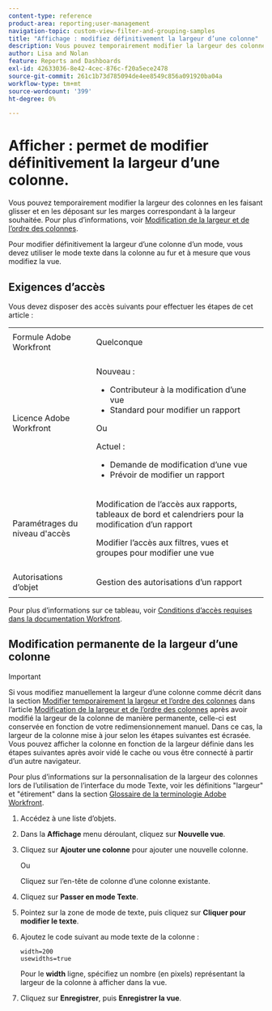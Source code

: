 ```yaml
---
content-type: reference
product-area: reporting;user-management
navigation-topic: custom-view-filter-and-grouping-samples
title: "Affichage : modifiez définitivement la largeur d’une colonne"
description: Vous pouvez temporairement modifier la largeur des colonnes en les faisant glisser et en les déposant sur les marges correspondant à la largeur souhaitée. Pour plus d’informations, voir Modification de la largeur et de l’ordre des colonnes.
author: Lisa and Nolan
feature: Reports and Dashboards
exl-id: 42633036-8e42-4cec-876c-f20a5ece2478
source-git-commit: 261c1b73d785094de4ee8549c856a091920ba04a
workflow-type: tm+mt
source-wordcount: '399'
ht-degree: 0%

---
```


# Afficher : permet de modifier définitivement la largeur d’une colonne.

<!-- Audited: 1/2024 -->

Vous pouvez temporairement modifier la largeur des colonnes en les faisant glisser et en les déposant sur les marges correspondant à la largeur souhaitée. Pour plus d’informations, voir [Modification de la largeur et de l’ordre des colonnes](../../../reports-and-dashboards/reports/reporting-elements/modify-column-width-order.md).

Pour modifier définitivement la largeur d’une colonne d’un mode, vous devez utiliser le mode texte dans la colonne au fur et à mesure que vous modifiez la vue.

## Exigences d’accès

Vous devez disposer des accès suivants pour effectuer les étapes de cet article :

<table style="table-layout:auto"> 
 <col> 
 <col> 
 <tbody> 
  <tr> 
   <td role="rowheader">Formule Adobe Workfront</td> 
   <td> <p>Quelconque</p> </td> 
  </tr> 
  <tr> 
   <td role="rowheader">Licence Adobe Workfront</td> 
   <td> <p>Nouveau :<ul><li>Contributeur à la modification d’une vue</li><li>Standard pour modifier un rapport</li></ul></p><p>Ou</p>Actuel :<ul><li>Demande de modification d’une vue</li><li>Prévoir de modifier un rapport</li></ul></p> </td> 
  </tr> 
  <tr> 
   <td role="rowheader">Paramétrages du niveau d'accès</td> 
   <td> <p>Modification de l’accès aux rapports, tableaux de bord et calendriers pour la modification d’un rapport</p> <p>Modifier l’accès aux filtres, vues et groupes pour modifier une vue</p> </td> 
  </tr>  
  <tr> 
   <td role="rowheader">Autorisations d’objet</td> 
   <td> <p>Gestion des autorisations d’un rapport</p> </td> 
  </tr> 
 </tbody> 
</table>

Pour plus d’informations sur ce tableau, voir [Conditions d’accès requises dans la documentation Workfront](/help/quicksilver/administration-and-setup/add-users/access-levels-and-object-permissions/access-level-requirements-in-documentation.md).

## Modification permanente de la largeur d’une colonne

>[!IMPORTANT]
>
>Si vous modifiez manuellement la largeur d’une colonne comme décrit dans la section [Modifier temporairement la largeur et l’ordre des colonnes](/help/quicksilver/reports-and-dashboards/reports/reporting-elements/modify-column-width-order.md#modify-width-and-order-of-columns-temporarily) dans l’article [Modification de la largeur et de l’ordre des colonnes](../../../reports-and-dashboards/reports/reporting-elements/modify-column-width-order.md) après avoir modifié la largeur de la colonne de manière permanente, celle-ci est conservée en fonction de votre redimensionnement manuel. Dans ce cas, la largeur de la colonne mise à jour selon les étapes suivantes est écrasée. Vous pouvez afficher la colonne en fonction de la largeur définie dans les étapes suivantes après avoir vidé le cache ou vous être connecté à partir d’un autre navigateur.
>
>Pour plus d’informations sur la personnalisation de la largeur des colonnes lors de l’utilisation de l’interface du mode Texte, voir les définitions &quot;largeur&quot; et &quot;étirement&quot; dans la section [Glossaire de la terminologie Adobe Workfront](../../../workfront-basics/navigate-workfront/workfront-navigation/workfront-terminology-glossary.md).

1. Accédez à une liste d’objets.
1. Dans la **Affichage** menu déroulant, cliquez sur **Nouvelle vue**.

1. Cliquez sur **Ajouter une colonne** pour ajouter une nouvelle colonne.

   Ou

   Cliquez sur l’en-tête de colonne d’une colonne existante.

1. Cliquez sur **Passer en mode Texte**.
1. Pointez sur la zone de mode de texte, puis cliquez sur **Cliquer pour modifier le texte**.
1. Ajoutez le code suivant au mode texte de la colonne :

   ```
   width=200
   usewidths=true
   ```

   Pour le **width** ligne, spécifiez un nombre (en pixels) représentant la largeur de la colonne à afficher dans la vue.

1. Cliquez sur **Enregistrer**, puis **Enregistrer la vue**.


